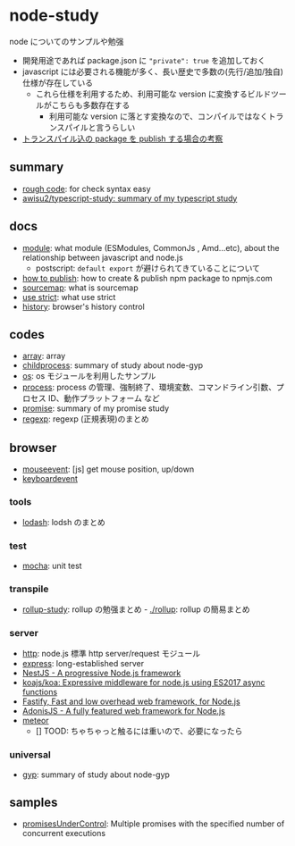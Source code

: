# node-study

node についてのサンプルや勉强

- 開発用途であれば package.json に `"private": true` を追加しておく
- javascript には必要される機能が多く、長い歴史で多数の(先行/追加/独自)仕様が存在している
  - これら仕様を利用するため、利用可能な version に変換するビルドツールがこちらも多数存在する
    - 利用可能な version に落とす変換なので、コンパイルではなくトランスパイルと言うらしい
- [トランスパイル込の package を publish する場合の考察](./howToPublish)

## summary

- [rough code](./roughCode/): for check syntax easy
- [awisu2/typescript\-study: summary of my typescript study](https://github.com/awisu2/typescript-study)

## docs

- [module](./docs/module.md): what module (ESModules, CommonJs , Amd...etc), about the relationship between javascript and node.js
  - postscript: `default export` が避けられてきていることについて
- [how to publish](./howToPublish): how to create & publish npm package to npmjs.com
- [sourcemap](./docs/sourcemap.md): what is sourcemap
- [use strict](./docs/useStrict.md): what use strict
- [history](./docs/history.md): browser's history control

## codes

- [array](./array-study): array
- [childprocess](./childprocess): summary of study about node-gyp
- [os](./os): os モジュールを利用したサンプル
- [process](./process): process の管理、強制終了、環境変数、コマンドライン引数、プロセス ID、動作プラットフォーム など
- [promise](./promise-study): summary of my promise study
- [regexp](./regexp-study): regexp (正規表現)のまとめ

## browser

- [mouseevent](./mouseevent-study/README.md): [js] get mouse position, up/down
- [keyboardevent](./docs/keyboardevent.md)

### tools

- [lodash](./lodash-study): lodsh のまとめ

### test

- [mocha](./mocha): unit test

### transpile

- [rollup\-study](https://github.com/awisu2/rollup-study): rollup の勉强まとめ - [./rollup](./rollup): rollup の簡易まとめ

### server

- [http](./http-study): node.js 標準 http server/request モジュール
- [express](./express-study): long-established server
- [NestJS \- A progressive Node\.js framework](https://nestjs.com/)
- [koajs/koa: Expressive middleware for node\.js using ES2017 async functions](https://github.com/koajs/koa)
- [Fastify, Fast and low overhead web framework, for Node\.js](https://www.fastify.io/)
- [AdonisJS \- A fully featured web framework for Node\.js](https://adonisjs.com/)
- [meteor](./meteor-study)
  - [] TOOD: ちゃちゃっと触るには重いので、必要になったら

### universal

- [gyp](./gyp): summary of study about node-gyp

## samples

- [promisesUnderControl](./samples/promisesUnderControl.ts): Multiple promises with the specified number of concurrent executions
